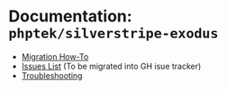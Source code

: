 # Documentation: `phptek/silverstripe-exodus`

* [Migration How-To](./howto.md)
* [Issues List](./index.md) (To be migrated into GH isue tracker)
* [Troubleshooting](./troubleshooting.md)
